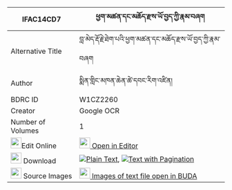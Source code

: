 |IFAC14CD7|ཕྱག་མཚན་དང་མཆོད་རྫས་ཡོ་བྱད་ཀྱི་རྣམ་བཞག 
| --- | --- 
|Alternative Title |བླ་མེད་རྡོ་རྗེ་ཐེག་པའི་ཕྱག་མཚན་དང་མཆོད་རྫས་ཡོ་བྱད་ཀྱི་རྣམ་བཞག
|Author| སྨིན་གླིང་མཁན་ཆེན་ཚེ་དབང་རིག་འཛིན།
|BDRC ID | W1CZ2260
|Creator | Google OCR
|Number of Volumes| 1
|<img width="25" src="https://img.icons8.com/color/25/000000/edit-property.png">Edit Online| [<img width="25" src="https://avatars.githubusercontent.com/u/45091458?s=200&v=4"> Open in Editor](http://editor.openpecha.org/IFAC14CD7)
|<img width="25" src="https://img.icons8.com/fluent/48/000000/download-2.png"/>  Download | [![](https://img.icons8.com/color/20/000000/txt.png)Plain Text](https://github.com/Openpecha/IFAC14CD7/releases/download/v1/chaktsen_dang_chodze_yoje_kyi__plain_IFAC14CD7.zip), [![](https://img.icons8.com/color/20/000000/txt.png)Text with Pagination](https://github.com/Openpecha/IFAC14CD7/releases/download/v1/chaktsen_dang_chodze_yoje_kyi__pages_IFAC14CD7.zip)
|<img width="25" src="https://img.icons8.com/plasticine/100/000000/pictures-folder.png"/>  Source Images | [<img width="25" src="https://library.bdrc.io/icons/BUDA-small.svg"> Images of text file open in BUDA](https://library.bdrc.io/show/bdr:W1CZ2260)